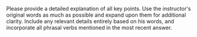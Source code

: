 Please provide a detailed explanation of all key points. Use the instructor's original words as much as possible and expand upon them for additional clarity. Include any relevant details entirely based on his words, and incorporate all phrasal verbs mentioned in the most recent answer.